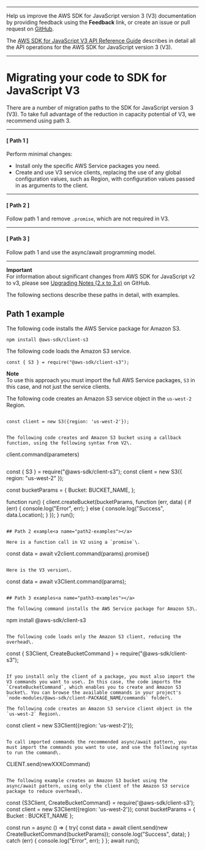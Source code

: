 --------

Help us improve the AWS SDK for JavaScript version 3 \(V3\) documentation by providing feedback using the **Feedback** link, or create an issue or pull request on [GitHub](https://github.com/awsdocs/aws-sdk-for-javascript-v3)\.

 The [AWS SDK for JavaScript V3 API Reference Guide](https://docs.aws.amazon.com/AWSJavaScriptSDK/v3/latest/index.html) describes in detail all the API operations for the AWS SDK for JavaScript version 3 \(V3\)\.

--------

# Migrating your code to SDK for JavaScript V3<a name="migrating-to-v3"></a>

There are a number of migration paths to the SDK for JavaScript version 3 \(V3\)\. To take full advantage of the reduction in capacity potential of V3, we recommend using path 3\.

------
#### [ Path 1 ]

Perform minimal changes:
+ Install only the specific AWS Service packages you need\.
+ Create and use V3 service clients, replacing the use of any global configuration values, such as Region, with configuration values passed in as arguments to the client\.

------
#### [ Path 2 ]

Follow path 1 and remove `.promise`, which are not required in V3\.

------
#### [ Path 3 ]

Follow path 1 and use the async/await programming model\.

------

**Important**  
For information about significant changes from AWS SDK for JavaScript v2 to v3, please see [Upgrading Notes \(2\.x to 3\.x\)](https://github.com/aws/aws-sdk-js-v3/blob/main/UPGRADING.md) on GitHub\.


The following sections describe these paths in detail, with examples\.

## Path 1 example<a name="path1-examples"></a>

The following code installs the AWS Service package for Amazon S3\. 

```
npm install @aws-sdk/client-s3
```

The following code loads the Amazon S3 service\.

```
const { S3 } = require("@aws-sdk/client-s3");
```

**Note**  
To use this approach you must import the full AWS Service packages, `S3` in this case, and not just the service clients\.

The following code creates an Amazon S3 service object in the `us-west-2` Region\.

```

const client = new S3({region: 'us-west-2'});


The following code creates and Amazon S3 bucket using a callback function, using the following syntax from V2\.

```
client.command(parameters)
```

```
const { S3 } = require("@aws-sdk/client-s3");
const client = new S3({ region: "us-west-2" });

const bucketParams = {
  Bucket: BUCKET_NAME,
};

function run() {
  client.createBucket(bucketParams, function (err, data) {
    if (err) {
      console.log("Error", err);
    } else {
      console.log("Success", data.Location);
    }
  });
}
run();
```

## Path 2 example<a name="path2-examples"></a>

Here is a function call in V2 using a `promise`\.

```
const data =  await v2client.command(params).promise()
```

Here is the V3 version\.

```
const data = await v3Client.command(params);
```

## Path 3 examples<a name="path3-examples"></a>

The following command installs the AWS Service package for Amazon S3\.

```
npm install @aws-sdk/client-s3
```

The following code loads only the Amazon S3 client, reducing the overhead\.

```
const { S3Client, CreateBucketCommand } = require("@aws-sdk/client-s3");
```

If you install only the client of a package, you must also import the V3 commands you want to use\. In this case, the code imports the `CreateBucketCommand`, which enables you to create and Amazon S3 bucket\. You can browse the available commands in your project's `node-modules/@aws-sdk/client-PACKAGE_NAME/commands` folder\. 

The following code creates an Amazon S3 service client object in the `us-west-2` Region\. 

```
const client = new S3Client({region: 'us-west-2'});
```

To call imported commands the recommended async/await pattern, you must import the commands you want to use, and use the following syntax to run the command\.

```
  CLIENT.send(newXXXCommand)
```

The following example creates an Amazon S3 bucket using the async/await pattern, using only the client of the Amazon S3 service package to reduce overhead\.

```
const {S3Client, CreateBucketCommand} = require('@aws-sdk/client-s3');
const client = new S3Client({region: 'us-west-2'});
const bucketParams = {
    Bucket : BUCKET_NAME
};

const run = async () => {
      try{
        const data = await client.send(new CreateBucketCommand(bucketParams));
        console.log("Success", data);
      } catch (err) {
        console.log("Error", err);
      }
};
await run();
```
